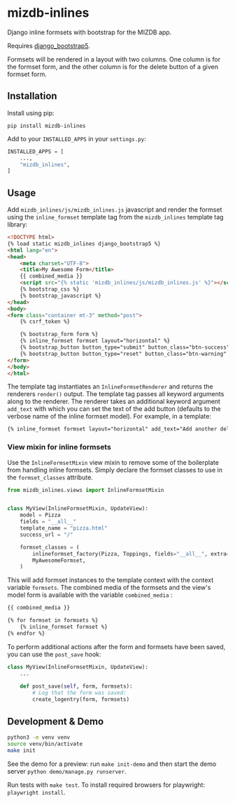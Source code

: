 # mizdb-inlines

Django inline formsets with bootstrap for the MIZDB app.

Requires [django_bootstrap5](https://github.com/zostera/django-bootstrap5).

Formsets will be rendered in a layout with two columns. One column is for the formset
form, and the other column is for the delete button of a given formset form.

## Installation

Install using pip:

```shell
pip install mizdb-inlines
```

Add to your `INSTALLED_APPS` in your `settings.py`:

```python
INSTALLED_APPS = [
    ...,
    "mizdb_inlines",
]
```

## Usage

Add `mizdb_inlines/js/mizdb_inlines.js` javascript and render the formset using the `inline_formset` template tag from the `mizdb_inlines` template tag library:

```html
<!DOCTYPE html>
{% load static mizdb_inlines django_bootstrap5 %}
<html lang="en">
<head>
    <meta charset="UTF-8">
    <title>My Awesome Form</title>
    {{ combined_media }}
    <script src="{% static 'mizdb_inlines/js/mizdb_inlines.js' %}"></script>
    {% bootstrap_css %}
    {% bootstrap_javascript %}
</head>
<body>
<form class="container mt-3" method="post">
    {% csrf_token %}

    {% bootstrap_form form %}
    {% inline_formset formset layout="horizontal" %}
    {% bootstrap_button button_type="submit" button_class="btn-success" content="Save" %}
    {% bootstrap_button button_type="reset" button_class="btn-warning" content="Reset" %}
</form>
</body>
</html>
```
The template tag instantiates an `InlineFormsetRenderer` and returns the renderers `render()` output. 
The template tag passes all keyword arguments along to the renderer. 
The renderer takes an additional keyword argument `add_text` with which you can set the text of the add button (defaults to the verbose name of the inline formset model).
For example, in a template:
```html
{% inline_formset formset layout="horizontal" add_text="Add another delicious Topping" %}
```


### View mixin for inline formsets

Use the `InlineFormsetMixin` view mixin to remove some of the boilerplate from handling inline formsets. 
Simply declare the formset classes to use in the `formset_classes` attribute.

```python
from mizdb_inlines.views import InlineFormsetMixin


class MyView(InlineFormsetMixin, UpdateView):
    model = Pizza
    fields = "__all__"
    template_name = "pizza.html"
    success_url = "/"

    formset_classes = (
        inlineformset_factory(Pizza, Toppings, fields="__all__", extra=1),
        MyAwesomeFormset,
    )
```

This will add formset instances to the template context with the context variable `formsets`. 
The combined media of the formsets and the view's model form is available with the variable `combined_media` :
```html
{{ combined_media }}

{% for formset in formsets %}
    {% inline_formset formset %}
{% endfor %}
```

To perform additional actions after the form and formsets have been saved, you can use 
the `post_save` hook:
```python
class MyView(InlineFormsetMixin, UpdateView):
    ...
    
    def post_save(self, form, formsets):
        # Log that the form was saved:
        create_logentry(form, formsets)
```

## Development & Demo

```bash
python3 -m venv venv
source venv/bin/activate
make init
```

See the demo for a preview: run `make init-demo` and then start the demo server `python demo/manage.py runserver`.

Run tests with `make test`. To install required browsers for playwright: `playwright install`.